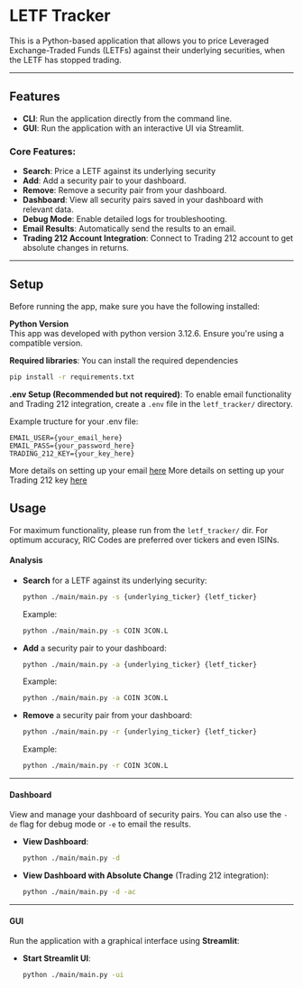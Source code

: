 
# LETF Tracker

This is a Python-based application that allows you to price Leveraged Exchange-Traded Funds (LETFs) against their underlying securities, when the LETF has stopped trading.

---
## Features
- **CLI**: Run the application directly from the command line.
- **GUI**: Run the application with an interactive UI via Streamlit.

### Core Features:
- **Search**: Price a LETF against its underlying security
- **Add**: Add a security pair to your dashboard.
- **Remove**: Remove a security pair from your dashboard.
- **Dashboard**: View all security pairs saved in your dashboard with relevant data.
- **Debug Mode**: Enable detailed logs for troubleshooting.
- **Email Results**: Automatically send the results to an email.
- **Trading 212 Account Integration**: Connect to Trading 212 account to get absolute changes in returns.
---

## Setup

Before running the app, make sure you have the following installed:

 **Python Version**  
 This app was developed with python version 3.12.6. Ensure you're using a compatible version.
 
 **Required libraries**:
You can install the required dependencies 
```bash
pip install -r requirements.txt
```
   
 **.env Setup (Recommended but not required)**:
To enable email functionality and Trading 212 integration, create a `.env` file in the `letf_tracker/` directory.

Example tructure for your .env file:
```
EMAIL_USER={your_email_here} 
EMAIL_PASS={your_password_here}
TRADING_212_KEY={your_key_here}
```
More details on setting up your email [here](https://support.google.com/accounts/answer/185833?hl=en)
More details on setting up your Trading 212 key [here](https://helpcentre.trading212.com/hc/en-us/articles/14584770928157-How-can-I-generate-an-API-key)

## Usage
For maximum functionality, please run from the `letf_tracker/` dir.
For optimum accuracy, RIC Codes are preferred over tickers and even ISINs.

#### Analysis

- **Search** for a LETF against its underlying security:
    ```bash
    python ./main/main.py -s {underlying_ticker} {letf_ticker}
    ```
    Example:
    ```bash
    python ./main/main.py -s COIN 3CON.L
    ```

- **Add** a security pair to your dashboard:
    ```bash
    python ./main/main.py -a {underlying_ticker} {letf_ticker}
    ```
    Example:
    ```bash
    python ./main/main.py -a COIN 3CON.L
    ```

- **Remove** a security pair from your dashboard:
    ```bash
    python ./main/main.py -r {underlying_ticker} {letf_ticker}
    ```
    Example:
    ```bash
    python ./main/main.py -r COIN 3CON.L
    ```

---

#### Dashboard

View and manage your dashboard of security pairs. You can also use the `-de` flag for debug mode or `-e` to email the results.

- **View Dashboard**:
    ```bash
    python ./main/main.py -d
    ```

- **View Dashboard with Absolute Change** (Trading 212 integration):
    ```bash
    python ./main/main.py -d -ac
    ```

---

#### GUI

Run the application with a graphical interface using **Streamlit**:

- **Start Streamlit UI**:
    ```bash
    python ./main/main.py -ui
    ```
